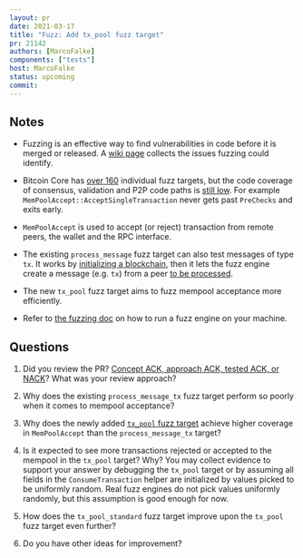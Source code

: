```yaml
---
layout: pr
date: 2021-03-17
title: "Fuzz: Add tx_pool fuzz target"
pr: 21142
authors: [MarcoFalke]
components: ["tests"]
host: MarcoFalke
status: upcoming
commit:
---
```


## Notes

- Fuzzing is an effective way to find vulnerabilities in code before it is
  merged or released. A [wiki
  page](https://github.com/bitcoin-core/bitcoin-devwiki/wiki/Fuzz-Trophies)
  collects the issues fuzzing could identify.

- Bitcoin Core has [over
  160](https://github.com/bitcoin/bitcoin/tree/master/src/test/fuzz) individual
  fuzz targets, but the code coverage of consensus, validation and P2P code
  paths is [still
  low](https://marcofalke.github.io/btc_cov/fuzz.coverage/index.html). For
  example `MemPoolAccept::AcceptSingleTransaction` never gets past `PreChecks`
  and exits early.

- `MemPoolAccept` is used to accept (or reject) transaction from remote peers, the wallet and the RPC interface.

- The existing `process_message` fuzz target can also test messages of type
  `tx`. It works by [initializing a
  blockchain](https://github.com/bitcoin/bitcoin/blob/63314b8211d795b2bf0814e244d801e74f50b152/src/test/fuzz/process_message.cpp#L63),
  then it lets the fuzz engine create a message (e.g. `tx`) from a peer [to be
  processed](https://github.com/bitcoin/bitcoin/blob/63314b8211d795b2bf0814e244d801e74f50b152/src/test/fuzz/process_message.cpp#L95).

- The new `tx_pool` fuzz target aims to fuzz mempool acceptance more efficiently.

- Refer to [the fuzzing
  doc](https://github.com/bitcoin/bitcoin/blob/master/doc/fuzzing.md) on how to
  run a fuzz engine on your machine.

## Questions

1.  Did you review the PR? [Concept ACK, approach ACK, tested ACK, or
    NACK](https://github.com/bitcoin/bitcoin/blob/master/CONTRIBUTING.md#peer-review)?
    What was your review approach?

2. Why does the existing `process_message_tx` fuzz target perform so poorly
   when it comes to mempool acceptance?

3. Why does the newly added [`tx_pool` fuzz target](https://github.com/bitcoin/bitcoin/blob/e4e253d73007e0b680d2a473327c6fd66de4d86c/src/test/fuzz/tx_pool.cpp#L203) achieve higher coverage in `MemPoolAccept` than the `process_message_tx` target?

4. Is it expected to see more transactions rejected or accepted to the mempool in the `tx_pool` target? Why? You may collect evidence to support your answer by debugging the `tx_pool` target or by assuming all fields in the `ConsumeTransaction` helper are initialized by values picked to be uniformly random. Real fuzz engines do not pick values uniformly randomly, but this assumption is good enough for now.

5. How does the `tx_pool_standard` fuzz target improve upon the `tx_pool` fuzz target even further?

6. Do you have other ideas for improvement?


<!-- TODO: After meeting, uncomment and add meeting log between the irc tags
## Meeting Log

{% irc %}
{% endirc %}
-->
